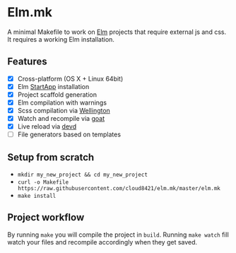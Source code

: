 # Elm.mk

A minimal Makefile to work on [Elm](http://elm-lang.org) projects that require external js and css. It requires
a working Elm installation.

## Features

- [x] Cross-platform (OS X + Linux 64bit)
- [x] Elm [StartApp](http://package.elm-lang.org/packages/evancz/start-app/2.0.2/) installation
- [x] Project scaffold generation
- [x] Elm compilation with warnings
- [x] Scss compilation via [Wellington](https://github.com/wellington/wellington)
- [x] Watch and recompile via [goat](https://github.com/yosssi/goat)
- [x] Live reload via [devd](https://github.com/cortesi/devd)
- [ ] File generators based on templates

## Setup from scratch

- `mkdir my_new_project && cd my_new_project`
- `curl -o Makefile https://raw.githubusercontent.com/cloud8421/elm.mk/master/elm.mk`
- `make install`

## Project workflow

By running `make` you will compile the project in `build`. Running `make watch` fill watch your files
and recompile accordingly when they get saved.
